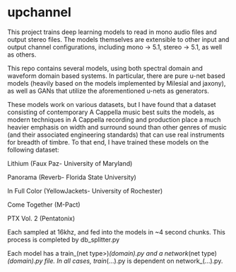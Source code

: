 # upchannel

This project trains deep learning models to read in mono audio files and output stereo files. The models themselves are extensible to other input and output channel configurations, including mono -> 5.1, stereo -> 5.1, as well as others.

This repo contains several models, using both spectral domain and waveform domain based systems. In particular, there are pure u-net based models (heavily based on the models implemented by Milesial and jaxony), as well as GANs that utilize the aforementioned u-nets as generators.

These models work on various datasets, but I have found that a dataset consisting of contemporary A Cappella music best suits the models, as modern techniques in A Cappella recording and production place a much heavier emphasis on width and surround sound than other genres of music (and their associated engineering standards) that can use real instruments for breadth of timbre. To that end, I have trained these models on the following dataset:

Lithium (Faux Paz- University of Maryland)

Panorama (Reverb- Florida State University)

In Full Color (YellowJackets- University of Rochester)

Come Together (M-Pact)

PTX Vol. 2 (Pentatonix)


Each sampled at 16khz, and fed into the models in ~4 second chunks. This process is completed by db_splitter.py

Each model has a train_(net type>)_(domain).py and a network_(net type)_(domain).py file. In all cases, train_(...).py is dependent on network_(...).py.
